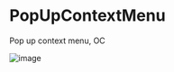 # PopUpContextMenu
Pop up context menu, OC

 ![image](https://github.com/iskyfei/PopUpContextMenu/screenSnapshot.png)
